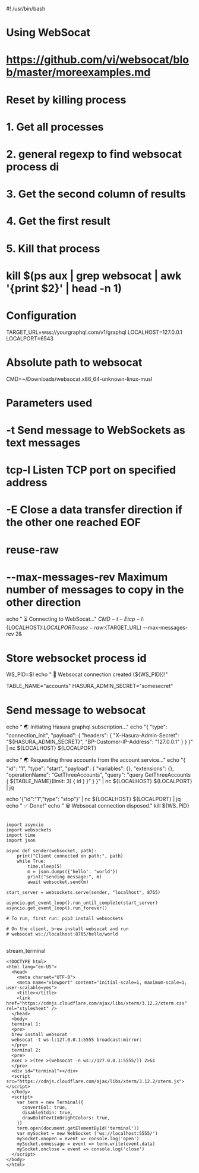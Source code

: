 #! /usr/bin/bash

# Using WebSocat
# https://github.com/vi/websocat/blob/master/moreexamples.md

# Reset by killing process
#
# 1. Get all processes
# 2. general regexp to find websocat process di
# 3. Get the second column of results
# 4. Get the first result
# 5. Kill that process
# 
# kill $(ps aux | grep websocat | awk '{print $2}' | head -n 1)

# Configuration
TARGET_URL=wss://yourgraphql.com/v1/graphql
LOCALHOST=127.0.0.1
LOCALPORT=6543

# Absolute path to websocat
CMD=~/Downloads/websocat.x86_64-unknown-linux-musl

# Parameters used
# -t                     Send message to WebSockets as text messages
# tcp-l                  Listen TCP port on specified address
# -E                     Close a data transfer direction if the other one reached EOF
# reuse-raw    
# --max-messages-rev     Maximum number of messages to copy in the other direction

echo " ⏳️ Connecting to WebSocat..."
${CMD} -t -E tcp-l:${LOCALHOST}:${LOCALPORT} reuse-raw:${TARGET_URL} --max-messages-rev 2&

# Store websocket process id
WS_PID=$!
echo " 🚀 Websocat connection created (${WS_PID})!"

TABLE_NAME="accounts"
HASURA_ADMIN_SECRET="somesecret"
# Send message to websocat

echo " 🌏️ Initiating Hasura graphql subscription..."
echo "{    \"type\": \"connection_init\",    \"payload\": {      \"headers\": {        \"X-Hasura-Admin-Secret\": \"${HASURA_ADMIN_SECRET}\",        \"BP-Customer-IP-Address\": \"127.0.0.1\"      }    }  }" | nc ${LOCALHOST} ${LOCALPORT}

echo " 🌏️ Requesting three accounts from the account service..."
echo "{    \"id\": \"1\",    \"type\": \"start\",    \"payload\": {      \"variables\": {},      \"extensions\": {},      \"operationName\": \"GetThreeAccounts\",      \"query\": \"query GetThreeAccounts {   ${TABLE_NAME}(limit: 3) {     id   } }\"    }  }" | nc ${LOCALHOST} ${LOCALPORT} | jq

echo '{"id":"1","type": "stop"}' | nc ${LOCALHOST} ${LOCALPORT} | jq
echo " ✅ Done!"
echo " 🗑️  Websocat connection disposed."
kill ${WS_PID}

##
##

```
import asyncio
import websockets
import time
import json

async def sender(websocket, path):
    print("Client connected on path:", path)
    while True:
        time.sleep(5)
        m = json.dumps({'hello': 'world'})
        print("sending message:", m)
        await websocket.send(m)

start_server = websockets.serve(sender, "localhost", 8765)

asyncio.get_event_loop().run_until_complete(start_server)
asyncio.get_event_loop().run_forever()

# To run, first run: pip3 install websockets

# On the client, brew install websocat and run
# websocat ws://localhost:8765/hello/world
```
##
##

stream_terminal

```
<!DOCTYPE html>
<html lang="en-US">
  <head>
    <meta charset="UTF-8">
    <meta name="viewport" content="initial-scale=1, maximum-scale=1, user-scalable=yes">
    <title></title>
    <link href="https://cdnjs.cloudflare.com/ajax/libs/xterm/3.12.2/xterm.css" rel="stylesheet" />
  </head>
  <body>
  terminal 1:
  <pre>
  brew install websocat
  websocat -t ws-l:127.0.0.1:5555 broadcast:mirror:
  </pre>
  terminal 2:
  <pre>
  exec > >(tee >(websocat -n ws://127.0.0.1:5555/)) 2>&1
  </pre>
  <div id="terminal"></div>
  <script src="https://cdnjs.cloudflare.com/ajax/libs/xterm/3.12.2/xterm.js"></script>
  </body>
  <script>
    var term = new Terminal({
      convertEol: true,
      disableStdin: true,
      drawBoldTextInBrightColors: true,
    })
    term.open(document.getElementById('terminal'))
    var mySocket = new WebSocket ('ws://localhost:5555/')
    mySocket.onopen = event => console.log('open')
    mySocket.onmessage = event => term.write(event.data)
    mySocket.onclose = event => console.log('close')
  </script>
</body>
</html>
